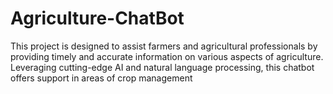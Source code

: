 # Agriculture-ChatBot
This project is designed to assist farmers and agricultural professionals by providing timely and accurate information on various aspects of agriculture. Leveraging cutting-edge AI and natural language processing, this chatbot offers support in areas of crop management
